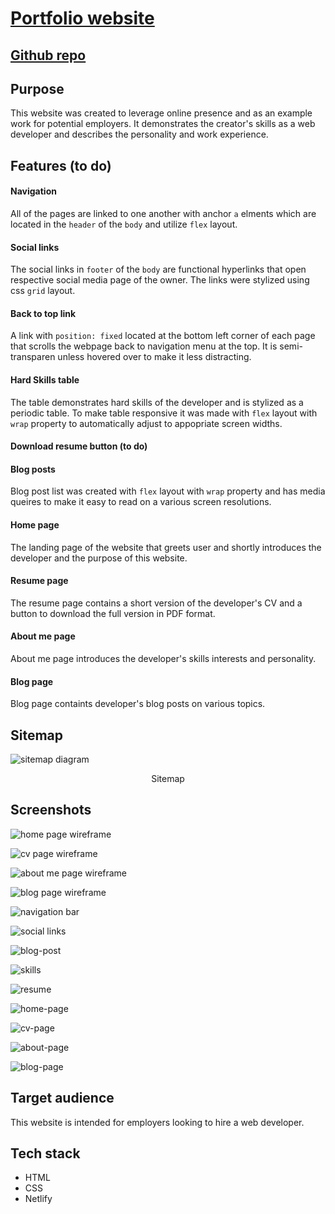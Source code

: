 # [Portfolio website](https://glebtsoy.netlify.app/index.html)

## [Github repo](https://github.com/Gleebo/portfolio)

## Purpose

This website was created to leverage online presence and as an example work for potential employers. It demonstrates the creator's skills as a web developer and describes the personality and work experience.

## Features (to do)

#### Navigation

All of the pages are linked to one another with anchor `a` elments which are located in the `header` of the `body` and utilize `flex` layout.

#### Social links

The social links in `footer` of the `body` are functional hyperlinks that open respective social media page of the owner. The links were stylized using css `grid` layout.

#### Back to top link

A link with `position: fixed` located at the bottom left corner of each page that scrolls the webpage back to navigation menu at the top. It is semi-transparen unless hovered over to make it less distracting.

#### Hard Skills table

The table demonstrates hard skills of the developer and is stylized as a periodic table. To make table responsive it was made with `flex` layout with `wrap` property to automatically adjust to appopriate screen widths.

#### Download resume button (to do)

#### Blog posts

Blog post list was created with `flex` layout with `wrap` property and has media queires to make it easy to read on a various screen resolutions.

#### Home page

The landing page of the website that greets user and shortly introduces the developer and the purpose of this website.

#### Resume page

The resume page contains a short version of the developer's CV and a button to download the full version in PDF format.

#### About me page

About me page introduces the developer's skills interests and personality.

#### Blog page

Blog page containts developer's blog posts on various topics.

## Sitemap

![sitemap diagram](./docs/sitemap.png "sitemap")

<div align="center">Sitemap</div>

## Screenshots

![home page wireframe](./docs/wireframes/home.png)

![cv page wireframe](./docs/wireframes/cv.png)

![about me page wireframe](./docs/wireframes/about-me.png)

![blog page wireframe](./docs/wireframes/blog.png)

![navigation bar](./docs/nav-bar.png)

![social links](./docs/social-links.png)

![blog-post](./docs/blog-post.png)

![skills](./docs/skills.png)

![resume](./docs/Resume.png)

![home-page](./docs/home-page.png)

![cv-page](./docs/cv-page.png)

![about-page](./docs/about-page.png)

![blog-page](./docs/blog-page.png)

## Target audience

This website is intended for employers looking to hire a web developer.

## Tech stack

- HTML
- CSS
- Netlify
